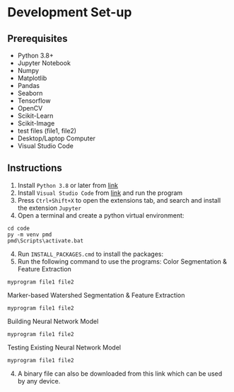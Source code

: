 # Development Set-up
## Prerequisites
* Python 3.8+
* Jupyter Notebook
* Numpy
* Matplotlib
* Pandas
* Seaborn
* Tensorflow
* OpenCV
* Scikit-Learn
* Scikit-Image
* test files (file1, file2)
* Desktop/Laptop Computer
* Visual Studio Code
## Instructions
1. Install `Python 3.8` or later from [link](https://www.python.org/downloads/)
2. Install `Visual Studio Code` from [link](https://code.visualstudio.com/download) and run the program
3. Press `Ctrl+Shift+X` to open the extensions tab, and search and install the extension `Jupyter`
3. Open a terminal and create a python virtual environment:
```
cd code
py -m venv pmd
pmd\Scripts\activate.bat
```
4. Run `INSTALL_PACKAGES.cmd` to install the packages:
3. Run the following command to use the programs:
Color Segmentation & Feature Extraction
```
myprogram file1 file2
```
Marker-based Watershed Segmentation & Feature Extraction
```
myprogram file1 file2
```
Building Neural Network Model
```
myprogram file1 file2
```
Testing Existing Neural Network Model
```
myprogram file1 file2
```
4. A binary file can also be downloaded from this link which can be used by any device.
